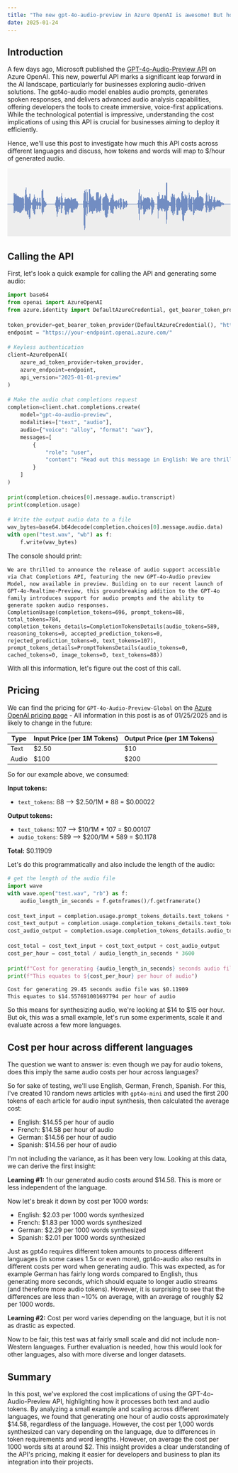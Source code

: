 ```yaml
---
title: "The new gpt-4o-audio-preview in Azure OpenAI is awesome! But how much will it actually cost me?"
date: 2025-01-24
---
```

## Introduction

A few days ago, Microsoft published the [GPT-4o-Audio-Preview API](https://techcommunity.microsoft.com/blog/Azure-AI-Services-blog/introducing-the-gpt-4o-audio-preview-a-new-era-of-audio-enhanced-ai-interaction/4369643) on Azure OpenAI. This new, powerful API marks a significant leap forward in the AI landscape, particularly for businesses exploring audio-driven solutions. The gpt4o-audio model enables audio prompts, generates spoken responses, and delivers advanced audio analysis capabilities, offering developers the tools to create immersive, voice-first applications. While the technological potential is impressive, understanding the cost implications of using this API is crucial for businesses aiming to deploy it efficiently.

Hence, we'll use this post to investigate how much this API costs across different languages and discuss, how tokens and words will map to $/hour of generated audio.

![Wave file](/images/wave.png "Wave file")

## Calling the API

First, let's look a quick example for calling the API and generating some audio:

```python
import base64 
from openai import AzureOpenAI
from azure.identity import DefaultAzureCredential, get_bearer_token_provider

token_provider=get_bearer_token_provider(DefaultAzureCredential(), "https://cognitiveservices.azure.com/.default")
endpoint = "https://your-endpoint.openai.azure.com/"

# Keyless authentication
client=AzureOpenAI(
    azure_ad_token_provider=token_provider,
    azure_endpoint=endpoint,
    api_version="2025-01-01-preview"
)

# Make the audio chat completions request
completion=client.chat.completions.create(
    model="gpt-4o-audio-preview",
    modalities=["text", "audio"],
    audio={"voice": "alloy", "format": "wav"},
    messages=[
        {
            "role": "user",
            "content": "Read out this message in English: We are thrilled to announce the release of audio support accessible via Chat Completions API featuring the new GPT-4o-Audio preview Model, now available in preview. Building on to our recent launch of GPT-4o-Realtime-Preview, this groundbreaking addition to the GPT-4o family introduces support for audio prompts and the ability to generate spoken audio responses."
        }
    ]
)

print(completion.choices[0].message.audio.transcript)
print(completion.usage)

# Write the output audio data to a file
wav_bytes=base64.b64decode(completion.choices[0].message.audio.data)
with open("test.wav", "wb") as f:
    f.write(wav_bytes)
```

The console should print:

```
We are thrilled to announce the release of audio support accessible via Chat Completions API, featuring the new GPT-4o-Audio preview Model, now available in preview. Building on to our recent launch of GPT-4o-Realtime-Preview, this groundbreaking addition to the GPT-4o family introduces support for audio prompts and the ability to generate spoken audio responses.
CompletionUsage(completion_tokens=696, prompt_tokens=88, total_tokens=784, completion_tokens_details=CompletionTokensDetails(audio_tokens=589, reasoning_tokens=0, accepted_prediction_tokens=0, rejected_prediction_tokens=0, text_tokens=107), prompt_tokens_details=PromptTokensDetails(audio_tokens=0, cached_tokens=0, image_tokens=0, text_tokens=88))
```

With all this information, let's figure out the cost of this call.

## Pricing

We can find the pricing for `GPT-4o-Audio-Preview-Global` on the [Azure OpenAI pricing page](https://azure.microsoft.com/en-us/pricing/details/cognitive-services/openai-service/#pricing) - All information in this post is as of 01/25/2025 and is likely to change in the future:

| Type   | Input Price (per 1M Tokens) | Output Price (per 1M Tokens) |
|--------|-----------------------------|------------------------------|
| Text | $2.50 | $10 |
| Audio | $100 | $200 |

So for our example above, we consumed:

**Input tokens:**

* `text_tokens`: 88 --> $2.50/1M * 88 = $0.00022

**Output tokens:**

* `text_tokens`: 107 --> $10/1M * 107 = $0.00107
* `audio_tokens`: 589 --> $200/1M * 589 = $0.1178

**Total:** $0.11909

Let's do this programmatically and also include the length of the audio:

```python
# get the length of the audio file
import wave
with wave.open("test.wav", "rb") as f:
    audio_length_in_seconds = f.getnframes()/f.getframerate()
    
cost_text_input = completion.usage.prompt_tokens_details.text_tokens * 2.5/1_000_000
cost_text_output = completion.usage.completion_tokens_details.text_tokens * 10/1_000_000
cost_audio_output = completion.usage.completion_tokens_details.audio_tokens * 200/1_000_000

cost_total = cost_text_input + cost_text_output + cost_audio_output
cost_per_hour = cost_total / audio_length_in_seconds * 3600

print(f"Cost for generating {audio_length_in_seconds} seconds audio file was ${cost_total}")
print(f"This equates to ${cost_per_hour} per hour of audio")
```

```
Cost for generating 29.45 seconds audio file was $0.11909
This equates to $14.557691001697794 per hour of audio
```

So this means for synthesizing audio, we're looking at $14 to $15 oer hour. But ok, this was a small example, let's run some experiments, scale it and evaluate across a few more languages.

## Cost per hour across different languages

The question we want to answer is: even though we pay for audio tokens, does this imply the same audio costs per hour across languages?

So for sake of testing, we'll use English, German, French, Spanish. For this, I've created 10 random news articles with `gpt4o-mini` and used the first 200 tokens of each article for audio input synthesis, then calculated the average cost:

* English: $14.55 per hour of audio
* French: $14.58 per hour of audio
* German: $14.56 per hour of audio
* Spanish: $14.56 per hour of audio

I'm not including the variance, as it has been very low. Looking at this data, we can derive the first insight:

**Learning #1:** 1h our generated audio costs around $14.58. This is more or less independent of the language.

Now let's break it down by cost per 1000 words:

* English: $2.03 per 1000 words synthesized
* French: $1.83 per 1000 words synthesized
* German: $2.29 per 1000 words synthesized
* Spanish: $2.01 per 1000 words synthesized

Just as gpt4o requires different token amounts to process different languages (in some cases 1.5x or even more), gpt4o-audio also results in different costs per word when generating audio. This was expected, as for example German has fairly long words compared to English, thus generating more seconds, which should equate to longer audio streams (and therefore more audio tokens). However, it is surprising to see that the differences are less than ~10% on average, with an average of roughly $2 per 1000 words.

**Learning #2:** Cost per word varies depending on the language, but it is not as drastic as expected.

Now to be fair, this test was at fairly small scale and did not include non-Western languages. Further evaluation is needed, how this would look for other languages, also with more diverse and longer datasets.

## Summary

In this post, we've explored the cost implications of using the GPT-4o-Audio-Preview API, highlighting how it processes both text and audio tokens. By analyzing a small example and scaling across different languages, we found that generating one hour of audio costs approximately $14.58, regardless of the language. However, the cost per 1,000 words synthesized can vary depending on the language, due to differences in token requirements and word lengths. However, on average the cost per 1000 words sits at  around $2. This insight provides a clear understanding of the API's pricing, making it easier for developers and business to plan its integration into their projects.